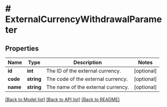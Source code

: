 # # ExternalCurrencyWithdrawalParameter

## Properties

Name | Type | Description | Notes
------------ | ------------- | ------------- | -------------
**id** | **int** | The ID of the external currency. | [optional]
**code** | **string** | The code of the external currency. | [optional]
**name** | **string** | The name of the external currency. | [optional]

[[Back to Model list]](../../README.md#models) [[Back to API list]](../../README.md#endpoints) [[Back to README]](../../README.md)
